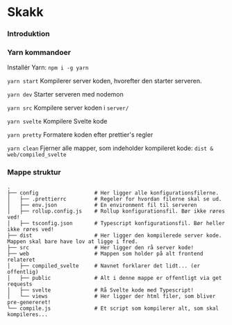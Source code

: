Skakk
============================

### Introduktion



### Yarn kommandoer

Installér Yarn: `npm i -g yarn`

`yarn start` Kompilerer server koden, hvorefter den starter serveren.

`yarn dev` Starter serveren med nodemon

`yarn src` Kompilere server koden i `server/`

`yarn svelte` Kompilere Svelte kode

`yarn pretty` Formatere koden efter prettier's regler

`yarn clean` Fjerner alle mapper, som indeholder kompileret kode: `dist & web/compiled_svelte`



### Mappe struktur

    .
    ├── config                  # Her ligger alle konfigurationsfilerne.
    │   ├── .prettierrc         # Regeler for hvordan filerne skal se ud.
    │   ├── env.json            # En environment fil til serveren
    │   ├── rollup.config.js    # Rollup konfigurationsfil. Bør ikke røres ved!
    │   ├── tsconfig.json       # Typescript konfigurationsfil. Bør heller ikke røres ved!
    ├── dist                    # Her ligger den kompilerede server kode. Mappen skal bare have lov at ligge i fred.
    ├── src                     # Her ligger den rå server kode!
    ├── web                     # Mappen som holder på alt frontend relateret
    │   ├── compiled_svelte     # Navnet forklarer det lidt... (er offentlig)
    │   ├── public              # Alt i denne mappe er offentligt via get requests
    │   ├── svelte              # Rå Svelte kode med Typescript!
    │   └── views               # Her ligger der html filer, som bliver pre-genereret!
    └── compile.js              # Et script som kompilerer alt, som skal kompileres...

